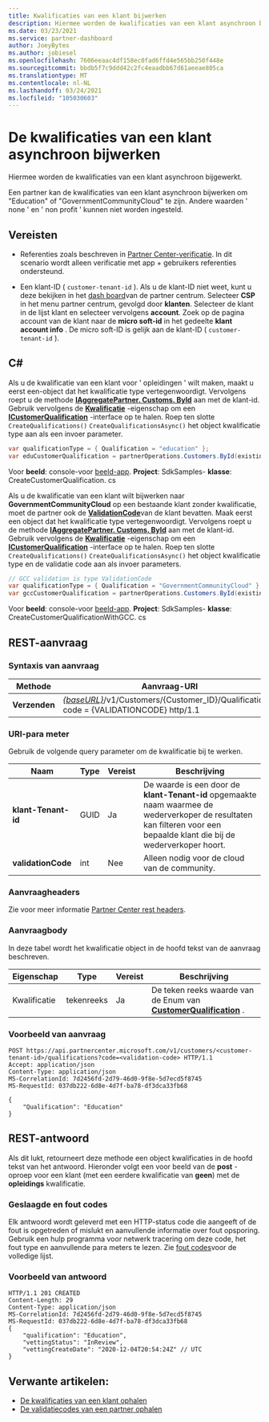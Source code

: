 ```yaml
---
title: Kwalificaties van een klant bijwerken
description: Hiermee worden de kwalificaties van een klant asynchroon bijgewerkt, met inbegrip van het adres dat aan het profiel is gekoppeld.
ms.date: 03/23/2021
ms.service: partner-dashboard
author: JoeyBytes
ms.author: jobiesel
ms.openlocfilehash: 7606eeaac4df158ec0fad6ffd4e565bb250f448e
ms.sourcegitcommit: bbdb5f7c9ddd42c2fc4eaadbb67d61aeeae805ca
ms.translationtype: MT
ms.contentlocale: nl-NL
ms.lasthandoff: 03/24/2021
ms.locfileid: "105030603"
---
```

# <a name="update-a-customers-qualifications-asynchronously"></a>De kwalificaties van een klant asynchroon bijwerken

Hiermee worden de kwalificaties van een klant asynchroon bijgewerkt.

Een partner kan de kwalificaties van een klant asynchroon bijwerken om "Education" of "GovernmentCommunityCloud" te zijn. Andere waarden ' none ' en ' non profit ' kunnen niet worden ingesteld.

## <a name="prerequisites"></a>Vereisten

- Referenties zoals beschreven in [Partner Center-verificatie](partner-center-authentication.md). In dit scenario wordt alleen verificatie met app + gebruikers referenties ondersteund.

- Een klant-ID ( `customer-tenant-id` ). Als u de klant-ID niet weet, kunt u deze bekijken in het [dash board](https://partner.microsoft.com/dashboard)van de partner centrum. Selecteer **CSP** in het menu partner centrum, gevolgd door **klanten**. Selecteer de klant in de lijst klant en selecteer vervolgens **account**. Zoek op de pagina account van de klant naar de **micro soft-id** in het gedeelte **klant account info** . De micro soft-ID is gelijk aan de klant-ID ( `customer-tenant-id` ).

## <a name="c"></a>C\#

Als u de kwalificatie van een klant voor ' opleidingen ' wilt maken, maakt u eerst een-object dat het kwalificatie type vertegenwoordigt. Vervolgens roept u de methode [**IAggregatePartner. Customs. ById**](/dotnet/api/microsoft.store.partnercenter.customers.icustomercollection.byid) aan met de klant-id. Gebruik vervolgens de [**Kwalificatie**](/dotnet/api/microsoft.store.partnercenter.customers.icustomer.qualification) -eigenschap om een [**ICustomerQualification**](/dotnet/api/microsoft.store.partnercenter.qualification.icustomerqualification) -interface op te halen. Roep ten slotte `CreateQualifications()` `CreateQualificationsAsync()` het object kwalificatie type aan als een invoer parameter.

``` csharp
var qualificationType = { Qualification = "education" };
var eduCustomerQualification = partnerOperations.Customers.ById(existingCustomer.Id).Qualification.CreateQualifications(qualificationType);
```

Voor **beeld**: console-voor [beeld-app](https://github.com/microsoft/Partner-Center-DotNet-Samples). **Project**: SdkSamples- **klasse**: CreateCustomerQualification. cs

Als u de kwalificatie van een klant wilt bijwerken naar **GovernmentCommunityCloud** op een bestaande klant zonder kwalificatie, moet de partner ook de [**ValidationCode**](utility-resources.md#validationcode)van de klant bevatten. Maak eerst een object dat het kwalificatie type vertegenwoordigt. Vervolgens roept u de methode [**IAggregatePartner. Customs. ById**](/dotnet/api/microsoft.store.partnercenter.customers.icustomercollection.byid) aan met de klant-id. Gebruik vervolgens de [**Kwalificatie**](/dotnet/api/microsoft.store.partnercenter.customers.icustomer.qualification) -eigenschap om een [**ICustomerQualification**](/dotnet/api/microsoft.store.partnercenter.qualification.icustomerqualification) -interface op te halen. Roep ten slotte `CreateQualifications()` `CreateQualificationsAsync()` het object kwalificatie type en de validatie code aan als invoer parameters.

``` csharp
// GCC validation is type ValidationCode
var qualificationType = { Qualification = "GovernmentCommunityCloud" };
var gccCustomerQualification = partnerOperations.Customers.ById(existingCustomer.Id).Qualification.CreateQualifications(qualificationType, gccValidation);
```

Voor **beeld**: console-voor [beeld-app](https://github.com/microsoft/Partner-Center-DotNet-Samples). **Project**: SdkSamples- **klasse**: CreateCustomerQualificationWithGCC. cs

## <a name="rest-request"></a>REST-aanvraag

### <a name="request-syntax"></a>Syntaxis van aanvraag

| Methode  | Aanvraag-URI                                                                                             |
|---------|---------------------------------------------------------------------------------------------------------|
| **Verzenden** | [*{baseURL}*](partner-center-rest-urls.md)/v1/Customers/{Customer_ID}/Qualifications? code = {VALIDATIONCODE} http/1.1 |

### <a name="uri-parameter"></a>URI-para meter

Gebruik de volgende query parameter om de kwalificatie bij te werken.

| Naam                   | Type | Vereist | Beschrijving                                                                                                                                            |
|------------------------|------|----------|--------------------------------------------------------------------------------------------------------------------------------------------------------|
| **klant-Tenant-id** | GUID | Ja      | De waarde is een door de **klant-Tenant-id** opgemaakte naam waarmee de wederverkoper de resultaten kan filteren voor een bepaalde klant die bij de wederverkoper hoort. |
| **validationCode**     | int  | Nee       | Alleen nodig voor de cloud van de community.                                                                                                            |

### <a name="request-headers"></a>Aanvraagheaders

Zie voor meer informatie [Partner Center rest headers](headers.md).

### <a name="request-body"></a>Aanvraagbody

In deze tabel wordt het kwalificatie object in de hoofd tekst van de aanvraag beschreven.

Eigenschap | Type | Vereist | Beschrijving
-------- | ---- | -------- | -----------
Kwalificatie | tekenreeks | Ja | De teken reeks waarde van de Enum van [**CustomerQualification**](/dotnet/api/microsoft.store.partnercenter.models.customers.customerqualification) .

### <a name="request-example"></a>Voorbeeld van aanvraag

```http
POST https://api.partnercenter.microsoft.com/v1/customers/<customer-tenant-id>/qualifications?code=<validation-code> HTTP/1.1
Accept: application/json
Content-Type: application/json
MS-CorrelationId: 7d2456fd-2d79-46d0-9f8e-5d7ecd5f8745
MS-RequestId: 037db222-6d8e-4d7f-ba78-df3dca33fb68

{
    "Qualification": "Education"
}

```

## <a name="rest-response"></a>REST-antwoord

Als dit lukt, retourneert deze methode een object kwalificaties in de hoofd tekst van het antwoord. Hieronder volgt een voor beeld van de **post** -oproep voor een klant (met een eerdere kwalificatie van **geen**) met de **opleidings** kwalificatie.

### <a name="response-success-and-error-codes"></a>Geslaagde en fout codes

Elk antwoord wordt geleverd met een HTTP-status code die aangeeft of de fout is opgetreden of mislukt en aanvullende informatie over fout opsporing. Gebruik een hulp programma voor netwerk tracering om deze code, het fout type en aanvullende para meters te lezen. Zie [fout codes](error-codes.md)voor de volledige lijst.

### <a name="response-example"></a>Voorbeeld van antwoord

```http
HTTP/1.1 201 CREATED
Content-Length: 29
Content-Type: application/json
MS-CorrelationId: 7d2456fd-2d79-46d0-9f8e-5d7ecd5f8745
MS-RequestId: 037db222-6d8e-4d7f-ba78-df3dca33fb68
{
    "qualification": "Education",
    "vettingStatus": "InReview",
    "vettingCreateDate": "2020-12-04T20:54:24Z" // UTC
}
```

## <a name="related-articles"></a>Verwante artikelen:

- [De kwalificaties van een klant ophalen](./get-customer-qualification-asynchronous.md)
- [De validatiecodes van een partner ophalen](get-a-partner-s-validation-codes.md)
